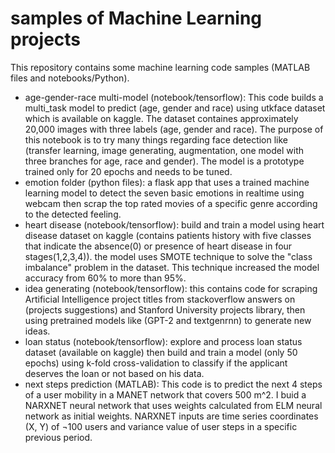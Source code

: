 # samples of Machine Learning projects
This repository contains some machine learning code samples (MATLAB files and notebooks/Python).
- age-gender-race multi-model (notebook/tensorflow): 
 This code builds a multi_task model to predict (age, gender and race) using utkface dataset which is available on kaggle. The dataset containes approximately 20,000 images with three labels (age, gender and race).
 The purpose of this notebook is to try many things regarding face detection like (transfer learning, image generating, augmentation, one model with three branches for age, race and gender).
 The model is a prototype trained only for 20 epochs and needs to be tuned.
- emotion folder (python files): a flask app that uses a trained machine learning model to detect the seven basic emotions in realtime using webcam then scrap the top rated movies of a specific genre according to the detected feeling.
- heart disease (notebook/tensorflow): build and train a model using heart disease dataset on kaggle (contains patients history with five classes that indicate the absence(0) or presence of heart disease in four stages(1,2,3,4)).
the model uses SMOTE technique to solve the "class imbalance" problem in the dataset. This technique increased the model accuracy from 60% to more than 95%.
- idea generating (notebook/tensorflow): this contains code for scraping Artificial Intelligence project titles from stackoverflow answers on (projects suggestions) and Stanford University projects library, then using pretrained models like (GPT-2 and textgenrnn) to generate new ideas.
- loan status (notebook/tensorflow): explore and process loan status dataset (available on kaggle) then build and train a model (only 50 epochs) using k-fold cross-validation to classify if the applicant deserves the loan or not based on his data.
- next steps prediction (MATLAB): This code is to predict the next 4 steps of a user mobility in a MANET network that covers 500 m^2. I buid a NARXNET neural network that uses weights calculated from ELM neural network as initial weights. NARXNET inputs are time series coordinates (X, Y) of ¬100 users and variance value of user steps in a specific previous period.
